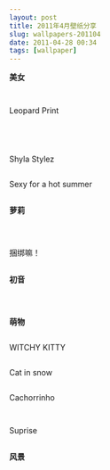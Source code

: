 ```yaml
---
layout: post
title: 2011年4月壁纸分享
slug: wallpapers-201104
date: 2011-04-28 00:34
tags: [wallpaper]
---
```


**美女**

<a href="http://people.desktopnexus.com/wallpaper/650721/"><img src="http://static.desktopnexus.com/thumbnails/650721-bigthumbnail.jpg" border="0" alt="" /></a>

<a href="http://abstract.desktopnexus.com/wallpaper/650800/"><img src="http://static.desktopnexus.com/thumbnails/650800-bigthumbnail.jpg" border="0" alt="" /></a>

Leopard Print

<a href="http://anime.desktopnexus.com/wallpaper/650369/"><img src="http://static.desktopnexus.com/thumbnails/650369-bigthumbnail.jpg" border="0" alt="" /></a>

<a href="http://people.desktopnexus.com/wallpaper/577523/"><img src="http://static.desktopnexus.com/thumbnails/577523-bigthumbnail.jpg" border="0" alt="" /></a>

<a href="http://people.desktopnexus.com/wallpaper/640627/"><img src="http://static.desktopnexus.com/thumbnails/640627-bigthumbnail.jpg" border="0" alt="" /></a>

<a href="http://people.desktopnexus.com/wallpaper/416334/"><img src="http://static.desktopnexus.com/thumbnails/416334-bigthumbnail.jpg" border="0" alt="" /></a>

Shyla Stylez

<a href="http://people.desktopnexus.com/wallpaper/404024/"><img src="http://static.desktopnexus.com/thumbnails/404024-bigthumbnail.jpg" border="0" alt="" /></a>

Sexy for a hot summer

<a href="http://people.desktopnexus.com/wallpaper/337163/"><img src="http://static.desktopnexus.com/thumbnails/337163-bigthumbnail.jpg" border="0" alt="" /></a>

**萝莉**

<a href="http://anime.desktopnexus.com/wallpaper/233912/"><img src="http://static.desktopnexus.com/thumbnails/233912-bigthumbnail.jpg" border="0" alt="" /></a>

<a href="http://anime.desktopnexus.com/wallpaper/649282/"><img src="http://static.desktopnexus.com/thumbnails/649282-bigthumbnail.jpg" border="0" alt="" /></a>

<a href="http://anime.desktopnexus.com/wallpaper/646843/"><img src="http://static.desktopnexus.com/thumbnails/646843-bigthumbnail.jpg" border="0" alt="" /></a>

捆绑嘛！

<a href="http://anime.desktopnexus.com/wallpaper/346506/"><img src="http://static.desktopnexus.com/thumbnails/346506-bigthumbnail.jpg" border="0" alt="" /></a>

**初音**

<a href="http://anime.desktopnexus.com/wallpaper/651104/"><img src="http://static.desktopnexus.com/thumbnails/651104-bigthumbnail.jpg" border="0" alt="" /></a>

<a href="http://anime.desktopnexus.com/wallpaper/647759/"><img src="http://static.desktopnexus.com/thumbnails/647759-bigthumbnail.jpg" border="0" alt="" /></a>

<a href="http://anime.desktopnexus.com/wallpaper/650125/"><img src="http://static.desktopnexus.com/thumbnails/650125-bigthumbnail.jpg" border="0" alt="" /></a>

**萌物**

<a href="http://animals.desktopnexus.com/wallpaper/650982/"><img src="http://static.desktopnexus.com/thumbnails/650982-bigthumbnail.jpg" border="0" alt="" /></a>

WITCHY KITTY

<a href="http://animals.desktopnexus.com/wallpaper/649949/"><img src="http://static.desktopnexus.com/thumbnails/649949-bigthumbnail.jpg" border="0" alt="" /></a>

Cat in snow

<a href="http://animals.desktopnexus.com/wallpaper/214640/"><img src="http://static.desktopnexus.com/thumbnails/214640-bigthumbnail.jpg" border="0" alt="" /></a>

Cachorrinho

<a href="http://animals.desktopnexus.com/wallpaper/35392/"><img src="http://static.desktopnexus.com/thumbnails/35392-bigthumbnail.jpg" border="0" alt="" /></a>

<a href="http://animals.desktopnexus.com/wallpaper/586323/"><img src="http://static.desktopnexus.com/thumbnails/586323-bigthumbnail.jpg" border="0" alt="" /></a>

Suprise

<a href="http://animals.desktopnexus.com/wallpaper/35257/"><img src="http://static.desktopnexus.com/thumbnails/35257-bigthumbnail.jpg" border="0" alt="" /></a>

**风景**

<a href="http://nature.desktopnexus.com/wallpaper/649931/"><img src="http://static.desktopnexus.com/thumbnails/649931-bigthumbnail.jpg" border="0" alt="" /></a>

<a href="http://nature.desktopnexus.com/wallpaper/20507/"><img src="http://static.desktopnexus.com/thumbnails/20507-bigthumbnail.jpg" border="0" alt="" /></a>

<a href="http://nature.desktopnexus.com/wallpaper/649835/"><img src="http://static.desktopnexus.com/thumbnails/649835-bigthumbnail.jpg" border="0" alt="" /></a>

<a href="http://nature.desktopnexus.com/wallpaper/648968/"><img src="http://static.desktopnexus.com/thumbnails/648968-bigthumbnail.jpg" border="0" alt="" /></a>

<a href="http://nature.desktopnexus.com/wallpaper/23291/"><img src="http://static.desktopnexus.com/thumbnails/23291-bigthumbnail.jpg" border="0" alt="" /></a>
